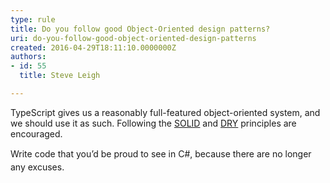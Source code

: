 ```yaml
---
type: rule
title: Do you follow good Object-Oriented design patterns?
uri: do-you-follow-good-object-oriented-design-patterns
created: 2016-04-29T18:11:10.0000000Z
authors:
- id: 55
  title: Steve Leigh

---
```




<span class='intro'> <div><div aria-labelledby="ctl00_PlaceHolderMain_ContentTop_label" style="display&#58;inline;"><p>​TypeScript gives us a reasonably full-featured object-oriented system, and we should use it as such. Following the&#160;<a href="https&#58;//en.wikipedia.org/wiki/SOLID_%28object-oriented_design%29" target="_blank">SOLID</a>&#160;and&#160;<a href="https&#58;//en.wikipedia.org/wiki/Don%27t_repeat_yourself" target="_blank">DRY</a>​&#160;principles are encouraged.​​​​​​​​<br></p></div></div> </span>

<p>​<span style="line-height&#58;20.8px;">Write code that you’d be proud to see in&#160;</span>C#,<span style="line-height&#58;20.8px;">&#160;because there are no longer any excuses.</span></p>


